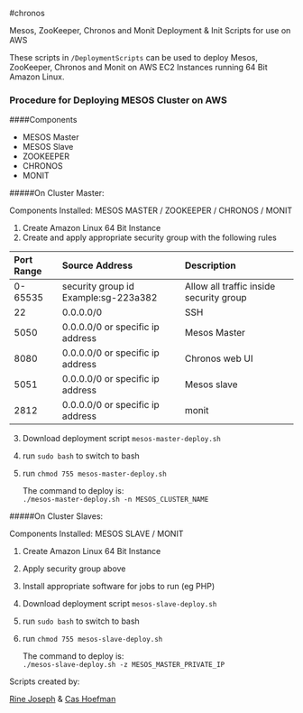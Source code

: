 #chronos

Mesos, ZooKeeper, Chronos and Monit Deployment &amp; Init Scripts for use on AWS 

These scripts in `/DeploymentScripts` can be used to deploy Mesos, ZooKeeper, Chronos and Monit on AWS EC2 Instances running 64 Bit Amazon Linux.


### Procedure for Deploying MESOS Cluster on AWS

####Components

* MESOS Master
* MESOS Slave
* ZOOKEEPER 
* CHRONOS
* MONIT

#####On Cluster Master:  

Components Installed: 
MESOS MASTER / ZOOKEEPER / CHRONOS / MONIT

1. Create Amazon Linux 64 Bit Instance  
2. Create and apply appropriate security group with the following rules  

Port Range | Source Address                       | Description
:----------|:-------------------------------------|:---------------------------------|  
0-65535    | security group id Example:sg-223a382 | Allow all traffic inside security group |
22 | 0.0.0.0/0 | SSH |
5050 | 0.0.0.0/0 or specific ip address | Mesos Master | 
8080 | 0.0.0.0/0 or specific ip address | Chronos web UI | 
5051 | 0.0.0.0/0 or specific ip address | Mesos slave |  
2812 | 0.0.0.0/0 or specific ip address | monit |  


3. Download deployment script `mesos-master-deploy.sh` 
4. run `sudo bash` to switch to bash
5. run `chmod 755 mesos-master-deploy.sh`  
 
	The command to deploy is:     
              `./mesos-master-deploy.sh -n MESOS_CLUSTER_NAME`  


#####On Cluster Slaves:  

Components Installed: MESOS SLAVE / MONIT  

1. Create Amazon Linux 64 Bit Instance  
2. Apply security group above
3. Install appropriate software for jobs to run (eg PHP)
4. Download deployment script `mesos-slave-deploy.sh`
5. run `sudo bash` to switch to bash
6. run `chmod 755 mesos-slave-deploy.sh`     

 	The command to deploy is:     
         `./mesos-slave-deploy.sh -z MESOS_MASTER_PRIVATE_IP`  
           
           
           
Scripts created by:

[Rine Joseph](https://github.com/rinejoseph) & [Cas Hoefman](https://github.com/cashoefman)

